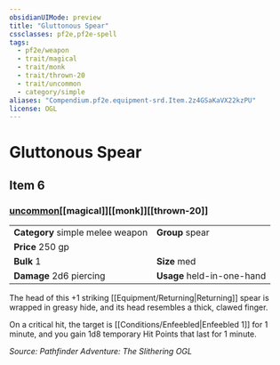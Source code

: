 ```yaml
---
obsidianUIMode: preview
title: "Gluttonous Spear"
cssclasses: pf2e,pf2e-spell
tags:
  - pf2e/weapon
  - trait/magical
  - trait/monk
  - trait/thrown-20
  - trait/uncommon
  - category/simple
aliases: "Compendium.pf2e.equipment-srd.Item.2z4GSaKaVX22kzPU"
license: OGL
---
```

# Gluttonous Spear
## Item 6
### [uncommon](uncommon "Uncommon Rarity Trait")[[magical]][[monk]][[thrown-20]]

|  |  |
| -- | -- |
| **Category** simple melee weapon | **Group** spear |
| **Price** 250 gp |  |
| **Bulk** 1 | **Size** med |
| **Damage** 2d6 piercing  | **Usage** held-in-one-hand |



The head of this +1 striking [[Equipment/Returning|Returning]] spear is wrapped in greasy hide, and its head resembles a thick, clawed finger.

On a critical hit, the target is [[Conditions/Enfeebled|Enfeebled 1]] for 1 minute, and you gain 1d8 temporary Hit Points that last for 1 minute.

*Source: Pathfinder Adventure: The Slithering*
*OGL*